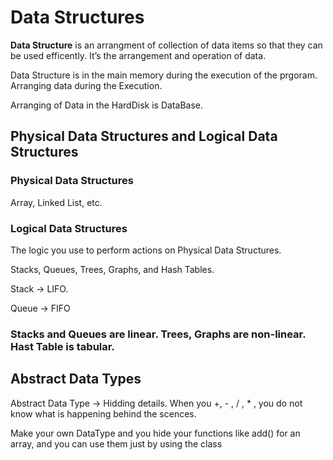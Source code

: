 # Data Structures

**Data Structure** is an arrangment of collection of data items so that they can be used efficently. It’s the arrangement and operation of data.

Data Structure is in the main memory during the execution of the prgoram. Arranging data during the Execution.

Arranging of Data in the HardDisk is DataBase.

## Physical Data Structures and Logical Data Structures

### Physical Data Structures

Array, Linked List, etc. 

### Logical Data Structures

The logic you use to perform actions on Physical Data Structures.

Stacks, Queues, Trees, Graphs, and Hash Tables.

Stack → LIFO. 

Queue → FIFO

### Stacks and Queues are linear. Trees, Graphs are non-linear. Hast Table is tabular.


## Abstract Data Types
Abstract Data Type → Hidding details. When you +, - , / , * , you do not know what is happening behind the scences.

Make your own DataType and you hide your functions like add() for an array, and you can use them just by using the class
